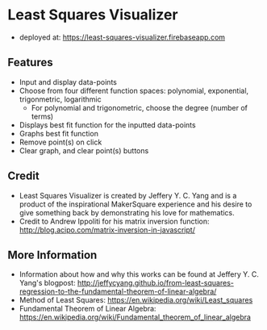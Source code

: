 
# Least Squares Visualizer
- deployed at: https://least-squares-visualizer.firebaseapp.com

## Features
- Input and display data-points
- Choose from four different function spaces: polynomial, exponential, trigonmetric, logarithmic
    - For polynomial and trigonometric, choose the degree (number of terms)
- Displays best fit function for the inputted data-points
- Graphs best fit function
- Remove point(s) on click
- Clear graph, and clear point(s) buttons

## Credit
- Least Squares Visualizer is created by Jeffery Y. C. Yang and is a product of the inspirational MakerSquare experience and his desire to give something back by demonstrating his love for mathematics.
- Credit to Andrew Ippoliti for his matrix inversion function: http://blog.acipo.com/matrix-inversion-in-javascript/

## More Information
- Information about how and why this works can be found at Jeffery Y. C. Yang's blogpost: http://jeffycyang.github.io/from-least-squares-regression-to-the-fundamental-theorem-of-linear-algebra/
- Method of Least Squares: https://en.wikipedia.org/wiki/Least_squares
- Fundamental Theorem of Linear Algebra: https://en.wikipedia.org/wiki/Fundamental_theorem_of_linear_algebra
